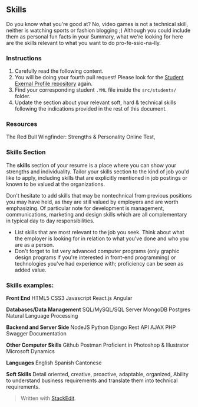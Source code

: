 ## Skills
Do you know what you're good at? No, video games is not a technical skill, neither is watching sports or fashion blogging ;) Although you could include them as personal fun facts in your Summary, what we're looking for here are the skills relevant to what you want to do pro-fe-ssio-na-lly.

### Instructions
 1. Carefully read the following content.
 2.  You will be doing your fourth pull request! Please look for the [Student Exernal Profile repository](https://github.com/4GeeksAcademy/student-external-profile) again.
 3. Find your corresponding student `.YML` file inside the `src/students/` folder.
 4. Update the section about your relevant soft, hard & technical skills following the indications provided in the rest of this document.
 
### Resources
The Red Bull Wingfinder: Strengths & Personality Online Test, 
### Skills Section
The **skills** section of your resume is a place where you can show your strengths and individuality. Tailor your skills section
to the kind of job you'd like to apply, including skills that are explicitly mentioned in job postings or known to be valued at the organizations.

Don't hesitate to add skills that may be nontechnical from previous positions you may have held, as they are still valued by employers and are worth emphasizing. Of particular note for development is management, communications, marketing and design skills which are all complementary in typical day to day responsibilities.

 - List skills that are most relevant to the job you seek. Think about what the employer is looking for in relation to what you've done and who you are as a person.
 - Don't forget to list very advanced computer programs (only graphic design programs if you're interested in front-end programming) or technologies you've had experience with; proficiency can be seen as added value.

### Skills examples:
**Front End**
HTML5
CSS3
Javascript
React.js
Angular

**Databases/Data Management**
SQL/MySQL/SQL Server
MongoDB
Postgres
Natural Language Processing

**Backend and Server Side**
NodeJS
Python
Django
Rest API
AJAX
PHP
Swagger Documentation

**Other Computer Skills**
Github
Postman
Proficient in Photoshop & Illustrator
Microsoft Dynamics

**Languages**
English
Spanish
Cantonese

**Soft Skills**
Detail oriented, creative, proactive, adaptable, organized, Ability to understand business requirements and translate them into technical requirements.


> Written with [StackEdit](https://stackedit.io/).
<!--stackedit_data:
eyJoaXN0b3J5IjpbLTE0MDMxODQ1MDldfQ==
-->